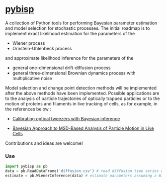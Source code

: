 [pybisp](http://nbviewer.ipython.org/github/ronojoy/pybisp/tree/master/)
======

A collection of Python tools for performing Bayesian parameter estimation and model selection for stochastic processes. The initial roadmap is to implement exact likelihood estimation for the parameters of the 

* Wiener process
* Ornstein-Uhlenbeck process

and approximate likelihood inference for the parameters of the

* general one-dimensional drift-diffusion process
* general three-dimensional Brownian dynamics process with multiplicative noise

Model selection and change point detection methods will be implemented after the above methods have been implemented. Possible applications are to the analysis of particle trajectories of optically trapped particles or to the motion of proteins and filaments in live tracking of cells, as for example, in the references below :

* [Calibrating optical tweezers with Bayesian inference](https://www.opticsinfobase.org/oe/fulltext.cfm?uri=oe-21-25-31578&id=276088)

* [Bayesian Approach to MSD-Based Analysis of Particle Motion in Live Cells](http://www.cell.com/biophysj/abstract/S0006-3495%2812%2900718-7)

Contributions and ideas are welcome!

### Use

```python
import pybisp as pb
data = pb.ReadDataFrame('diffusion.csv') # read diffusion time series data from csv
estimate = pb.WienerInference(data) # estimate parameters assuming a Wiener process
```
